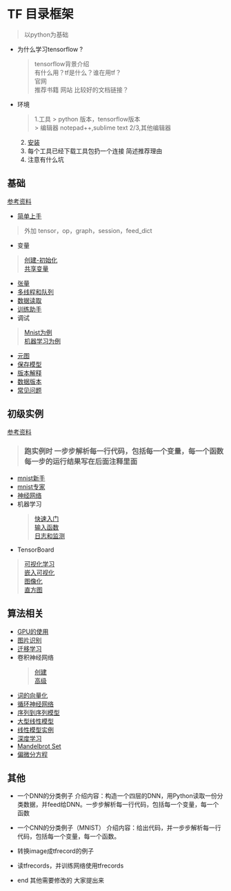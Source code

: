 # TF 目录框架
> 以python为基础
- 为什么学习tensorflow ?
	> tensorflow背景介绍   
	> 有什么用？tf是什么？谁在用tf？   
	> 官网   
	> 推荐书籍 网站   比较好的文档链接？
- 环境
	> 1.工具
		>  python 版本，tensorflow版本   
		>  编辑器 notepad++,sublime text 2/3,其他编辑器  
	2. [安装 ](https://www.tensorflow.org/install/)       
	3. 每个工具已经下载工具包扔一个连接 简述推荐理由   
	4. 注意有什么坑
## 基础
[参考资料](https://www.tensorflow.org/programmers_guide)

- [简单上手](https://www.tensorflow.org/get_started/get_started)
> 外加 tensor，op，graph，session，feed_dict
- 变量
> [创建-初始化](https://www.tensorflow.org/programmers_guide/variables)  
> [共享变量](https://www.tensorflow.org/programmers_guide/variable_scope)
- [张量](https://www.tensorflow.org/programmers_guide/dims_types)
- [多线程和队列](https://www.tensorflow.org/programmers_guide/threading_and_queues)
- [数据读取](https://www.tensorflow.org/programmers_guide/reading_data)
- [训练助手](https://www.tensorflow.org/programmers_guide/supervisor)
- 调试
> [Mnist为例](https://www.tensorflow.org/programmers_guide/debugger)  
> [机器学习为例](https://www.tensorflow.org/programmers_guide/tfdbg-tflearn)
- [元图](https://www.tensorflow.org/programmers_guide/meta_graph)
- [保存模型](https://www.tensorflow.org/programmers_guide/saved_model_cli)
- [版本解释](https://www.tensorflow.org/programmers_guide/version_semantics)
- [数据版本](https://www.tensorflow.org/programmers_guide/data_versions)
- [常见问题](https://www.tensorflow.org/programmers_guide/faq)
## 初级实例
[参考资料](https://www.tensorflow.org/get_started)
> ### 跑实例时 一步步解析每一行代码，包括每一个变量，每一个函数 每一步的运行结果写在后面注释里面 
- [mnist新手](https://www.tensorflow.org/get_started/mnist/beginners)
- [mnist专家](https://www.tensorflow.org/get_started/mnist/pros)
- [神经网络](https://www.tensorflow.org/get_started/mnist/mechanics)
- 机器学习
	> [快速入门](https://www.tensorflow.org/get_started/tflearn)  
	> [输入函数](https://www.tensorflow.org/get_started/input_fn)  
	> [日志和监测](https://www.tensorflow.org/get_started/monitors)
- TensorBoard 
> [可视化学习](https://www.tensorflow.org/get_started/summaries_and_tensorboard)  
> [嵌入可视化](https://www.tensorflow.org/get_started/embedding_viz)   
> [图像化](https://www.tensorflow.org/get_started/graph_viz)   
> [直方图](https://www.tensorflow.org/get_started/tensorboard_histograms)
## 算法相关
- [GPU的使用](https://www.tensorflow.org/tutorials/using_gpu)
- [图片识别](https://www.tensorflow.org/tutorials/image_recognition)
- [迁移学习](https://www.tensorflow.org/tutorials/image_retraining)
- 卷积神经网络
	>  [创建](https://www.tensorflow.org/tutorials/layers)  
	>  [高级](https://www.tensorflow.org/tutorials/deep_cnn)
- [词的向量化](https://www.tensorflow.org/tutorials/word2vec)
- [循环神经网络](https://www.tensorflow.org/tutorials/recurrent)  
- [序列到序列模型](https://www.tensorflow.org/tutorials/seq2seq)
- [大型线性模型](https://www.tensorflow.org/tutorials/linear)
- [线性模型实例](https://www.tensorflow.org/tutorials/wide)
- [深度学习](https://www.tensorflow.org/tutorials/wide_and_deep)
- [Mandelbrot Set](https://www.tensorflow.org/tutorials/mandelbrot)	
- [偏微分方程](https://www.tensorflow.org/tutorials/pdes)
## 其他
- 一个DNN的分类例子
介绍内容：构造一个四层的DNN，用Python读取一份分类数据，并feed给DNN。一步步解析每一行代码，包括每一个变量，每一个函数
- 一个CNN的分类例子（MNIST）
介绍内容：给出代码，并一步步解析每一行代码，包括每一个变量，每一个函数。
- 转换image成tfrecord的例子
- 读tfrecords，并训练网络使用tfrecords










- end 其他需要修改的 大家提出来


